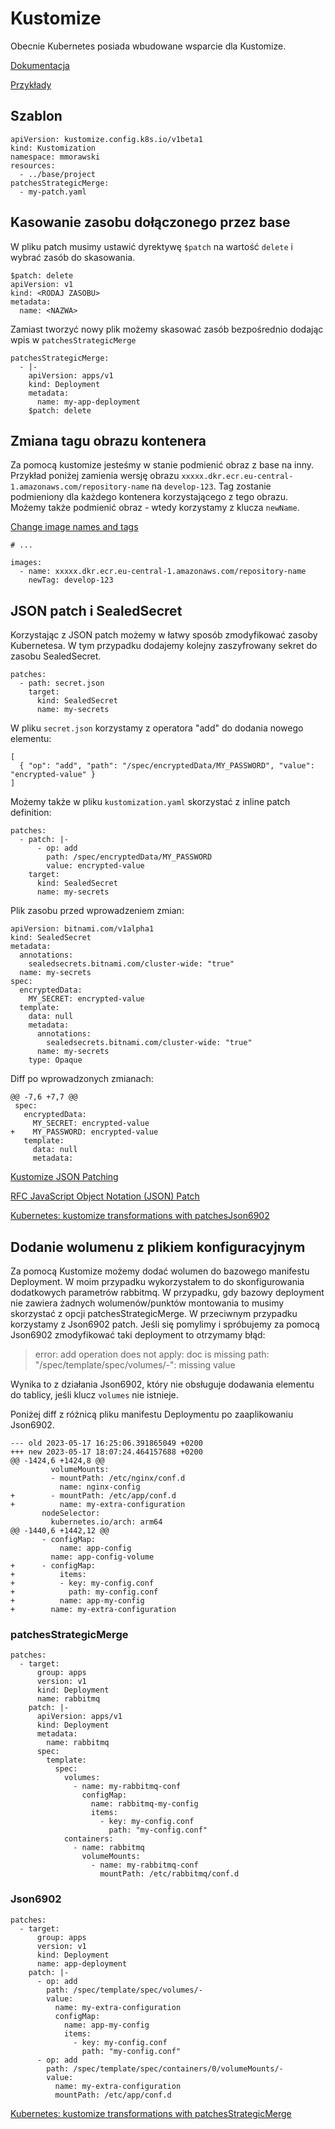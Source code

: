 # Kustomize

Obecnie Kubernetes posiada wbudowane wsparcie dla Kustomize.

[Dokumentacja](https://kubectl.docs.kubernetes.io/references/kustomize/kustomization/)

[Przykłady](https://github.com/kubernetes-sigs/kustomize/tree/master/examples)

## Szablon

```
apiVersion: kustomize.config.k8s.io/v1beta1
kind: Kustomization
namespace: mmorawski
resources:
  - ../base/project
patchesStrategicMerge:
  - my-patch.yaml
```

## Kasowanie zasobu dołączonego przez base

W pliku patch musimy ustawić dyrektywę `$patch` na wartość `delete` i wybrać zasób do skasowania.

```
$patch: delete
apiVersion: v1
kind: <RODAJ ZASOBU>
metadata:
  name: <NAZWA>
```

Zamiast tworzyć nowy plik możemy skasować zasób bezpośrednio dodając wpis w `patchesStrategicMerge`

```
patchesStrategicMerge:
  - |-
    apiVersion: apps/v1
    kind: Deployment
    metadata:
      name: my-app-deployment
    $patch: delete

```

## Zmiana tagu obrazu kontenera

Za pomocą kustomize jesteśmy w stanie podmienić obraz z base na inny.
Przykład poniżej zamienia wersję obrazu `xxxxx.dkr.ecr.eu-central-1.amazonaws.com/repository-name` na `develop-123`.
Tag zostanie podmieniony dla każdego kontenera korzystającego z tego obrazu.
Możemy także podmienić obraz - wtedy korzystamy z klucza `newName`.

[Change image names and tags](https://github.com/kubernetes-sigs/kustomize/blob/master/examples/image.md)

```
# ...

images:
  - name: xxxxx.dkr.ecr.eu-central-1.amazonaws.com/repository-name
    newTag: develop-123

```

## JSON patch i SealedSecret

Korzystając z JSON patch możemy w łatwy sposób zmodyfikować zasoby Kubernetesa.
W tym przypadku dodajemy kolejny zaszyfrowany sekret do zasobu SealedSecret.

```
patches:
  - path: secret.json
    target:
      kind: SealedSecret
      name: my-secrets
```

W pliku `secret.json` korzystamy z operatora "add" do dodania nowego elementu:

```
[
  { "op": "add", "path": "/spec/encryptedData/MY_PASSWORD", "value": "encrypted-value" }
]
```

Możemy także w pliku `kustomization.yaml` skorzystać z inline patch definition:

```
patches:
  - patch: |-
      - op: add
        path: /spec/encryptedData/MY_PASSWORD
        value: encrypted-value
    target:
      kind: SealedSecret
      name: my-secrets
```

Plik zasobu przed wprowadzeniem zmian:

```
apiVersion: bitnami.com/v1alpha1
kind: SealedSecret
metadata:
  annotations:
    sealedsecrets.bitnami.com/cluster-wide: "true"
  name: my-secrets
spec:
  encryptedData:
    MY_SECRET: encrypted-value
  template:
    data: null
    metadata:
      annotations:
        sealedsecrets.bitnami.com/cluster-wide: "true"
      name: my-secrets
    type: Opaque
```

Diff po wprowadzonych zmianach:
```
@@ -7,6 +7,7 @@
 spec:
   encryptedData:
     MY_SECRET: encrypted-value
+    MY_PASSWORD: encrypted-value
   template:
     data: null
     metadata:
```

[Kustomize JSON Patching](https://github.com/kubernetes-sigs/kustomize/blob/master/examples/jsonpatch.md)

[RFC JavaScript Object Notation (JSON) Patch](https://www.rfc-editor.org/rfc/rfc6902)

[Kubernetes: kustomize transformations with patchesJson6902](https://fabianlee.org/2022/04/15/kubernetes-kustomize-transformations-with-patchesjson6902/)


## Dodanie wolumenu z plikiem konfiguracyjnym

Za pomocą Kustomize możemy dodać wolumen do bazowego manifestu Deployment. W moim przypadku wykorzystałem to do skonfigurowania dodatkowych parametrów rabbitmq.
W przypadku, gdy bazowy deployment nie zawiera żadnych wolumenów/punktów montowania to musimy skorzystać z opcji patchesStrategicMerge. W przeciwnym przypadku korzystamy z Json6902 patch. Jeśli się pomylimy i spróbujemy za pomocą Json6902 zmodyfikować taki deployment to otrzymamy błąd:

> error: add operation does not apply: doc is missing path: "/spec/template/spec/volumes/-": missing value

Wynika to z działania Json6902, który nie obsługuje dodawania elementu do tablicy, jeśli klucz `volumes` nie istnieje.

Poniżej diff z różnicą pliku manifestu Deploymentu po zaaplikowaniu Json6902.


```
--- old	2023-05-17 16:25:06.391865049 +0200
+++ new	2023-05-17 18:07:24.464157688 +0200
@@ -1424,6 +1424,8 @@
         volumeMounts:
         - mountPath: /etc/nginx/conf.d
           name: nginx-config
+        - mountPath: /etc/app/conf.d
+          name: my-extra-configuration
       nodeSelector:
         kubernetes.io/arch: arm64
@@ -1440,6 +1442,12 @@
       - configMap:
           name: app-config
         name: app-config-volume
+      - configMap:
+          items:
+          - key: my-config.conf
+            path: my-config.conf
+          name: app-my-config
+        name: my-extra-configuration
```

### patchesStrategicMerge

```
patches:
  - target:
      group: apps
      version: v1
      kind: Deployment
      name: rabbitmq
    patch: |-
      apiVersion: apps/v1
      kind: Deployment
      metadata:
        name: rabbitmq
      spec:
        template:
          spec:
            volumes:
              - name: my-rabbitmq-conf
                configMap:
                  name: rabbitmq-my-config
                  items:
                    - key: my-config.conf
                      path: "my-config.conf"
            containers:
              - name: rabbitmq
                volumeMounts:
                  - name: my-rabbitmq-conf
                    mountPath: /etc/rabbitmq/conf.d
```

### Json6902

```
patches:
  - target:
      group: apps
      version: v1
      kind: Deployment
      name: app-deployment
    patch: |-
      - op: add
        path: /spec/template/spec/volumes/-
        value:
          name: my-extra-configuration
          configMap:
            name: app-my-config
            items:
              - key: my-config.conf
                path: "my-config.conf"
      - op: add
        path: /spec/template/spec/containers/0/volumeMounts/-
        value:
          name: my-extra-configuration
          mountPath: /etc/app/conf.d
```

[Kubernetes: kustomize transformations with patchesStrategicMerge](https://fabianlee.org/2022/04/18/kubernetes-kustomize-transformations-with-patchesstrategicmerge/)

